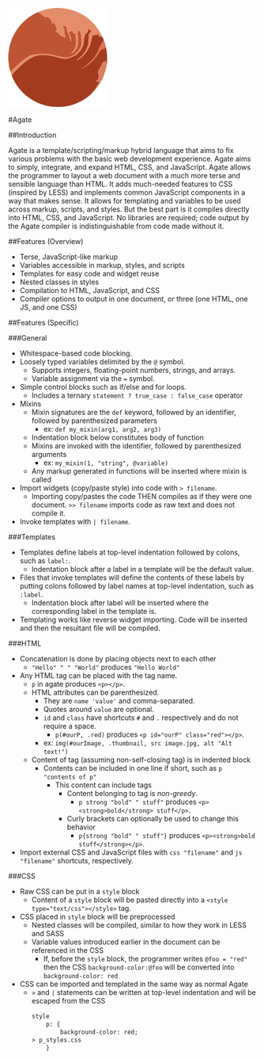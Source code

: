 ![Logo](/logo_small.png)

#Agate

##Introduction

Agate is a template/scripting/markup hybrid language that aims to fix various problems with the basic web development experience. Agate aims to simply, integrate, and expand HTML, CSS, and JavaScript. Agate allows the programmer to layout a web document with a much more terse and sensible language than HTML. It adds much-needed features to CSS (inspired by LESS) and implements common JavaScript components in a way that makes sense. It allows for templating and variables to be used across markup, scripts, and styles. But the best part is it compiles directly into HTML, CSS, and JavaScript. No libraries are required; code output by the Agate compiler is indistinguishable from code made without it.

##Features (Overview)

- Terse, JavaScript-like markup
- Variables accessible in markup, styles, and scripts
- Templates for easy code and widget reuse
- Nested classes in styles
- Compilation to HTML, JavaScript, and CSS
- Compiler options to output in one document, or three (one HTML, one JS, and one CSS)

##Features (Specific)

###General

- Whitespace-based code blocking.
- Loosely typed variables delimited by the `@` symbol.
    - Supports integers, floating-point numbers, strings, and arrays.
    - Variable assignment via the `=` symbol.
- Simple control blocks such as if/else and for loops.
    - Includes a ternary `statement ? true_case : false_case` operator
- Mixins
    - Mixin signatures are the `def` keyword, followed by an identifier, followed by parenthesized parameters
        - ex: `def my_mixin(arg1, arg2, arg3)`
    - Indentation block below constitutes body of function
    - Mixins are invoked with the identifier, followed by parenthesized arguments
        - ex: `my_mixin(1, "string", @variable)`
    - Any markup generated in functions will be inserted where mixin is called
- Import widgets (copy/paste style) into code with `> filename`.
    - Importing copy/pastes the code THEN compiles as if they were one document. `>> filename` imports code as raw text and does not compile it.
- Invoke templates with `| filename`.

###Templates

- Templates define labels at top-level indentation followed by colons, such as `label:`.
    - Indentation block after a label in a template will be the default value. 
- Files that invoke templates will define the contents of these labels by putting colons followed by label names at top-level indentation, such as `:label`.
    - Indentation block after label will be inserted where the corresponding label in the template is.
- Templating works like reverse widget importing. Code will be inserted and then the resultant file will be compiled.

###HTML
- Concatenation is done by placing objects next to each other
    - `"Hello" " " "World"` produces `"Hello World"`
- Any HTML tag can be placed with the tag name.
    - `p` in agate produces `<p></p>`.
    - HTML attributes can be parenthesized.
        - They are `name 'value'` and comma-separated.
        - Quotes around `value` are optional.
        - `id` and `class` have shortcuts `#` and `.` respectively and do not require a space.
            - `p(#ourP, .red)` produces `<p id="ourP" class="red"></p>`.
        - ex: `img(#ourImage, .thumbnail, src image.jpg, alt "Alt text!")`
    - Content of tag (assuming non-self-closing tag) is in indented block
        - Contents can be included in one line if short, such as `p "contents of p"`
            - This content can include tags
                - Content belonging to tag is _non-greedy_.
                    - `p strong "bold" " stuff"` produces `<p><strong>bold</strong> stuff</p>`.
                - Curly brackets can optionally be used to change this behavior
                    - `p{strong "bold" " stuff"}` produces `<p><strong>bold stuff</strong></p>`.
- Import external CSS and JavaScript files with `css "filename"` and `js "filename"` shortcuts, respectively.

###CSS
- Raw CSS can be put in a `style` block
    - Content of a `style` block will be pasted directly into a `<style type="text/css"></style>` tag.
- CSS placed in `style` block will be preprocessed
    - Nested classes will be compiled, similar to how they work in LESS and SASS
    - Variable values introduced earlier in the document can be referenced in the CSS
        - If, before the `style` block, the programmer writes `@foo = "red"` then the CSS `background-color:@foo` will be converted into `background-color: red`
- CSS can be imported and templated in the same way as normal Agate
    - `>` and `|` statements can be written at top-level indentation and will be escaped from the CSS
        ```
        style
            p: {
                background-color: red;
        > p_styles.css
            }
        ```

